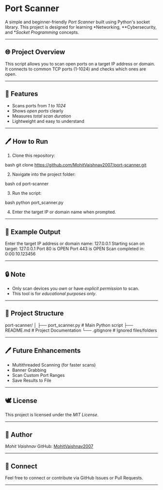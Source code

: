 # Port Scanner

A simple and beginner-friendly *Port Scanner* built using Python's socket library. This project is designed for learning *Networking, **Cybersecurity, and **Socket Programming* concepts.

---

## 🌐 Project Overview

This script allows you to scan open ports on a target IP address or domain. It connects to common TCP ports (1-1024) and checks which ones are open.

---

## 🔧 Features

* Scans ports from *1 to 1024*
* Shows *open ports* clearly
* Measures *total scan duration*
* Lightweight and easy to understand

---

## 🖊 How to Run

1. Clone this repository:

bash
git clone https://github.com/MohitVaishnav2007/port-scanner.git


2. Navigate into the project folder:

bash
cd port-scanner


3. Run the script:

bash
python port_scanner.py


4. Enter the target IP or domain name when prompted.

---

## 🔹 Example Output


Enter the target IP address or domain name: 127.0.0.1
Starting scan on target: 127.0.0.1
Port 80 is OPEN
Port 443 is OPEN
Scan completed in: 0:00:10.123456


---

## 🔒 Note

* Only scan devices you *own* or have *explicit permission* to scan.
* This tool is for *educational purposes only*.

---

## 🏡 Project Structure


port-scanner/
│
├── port_scanner.py   # Main Python script
├── README.md         # Project Documentation
└── .gitignore        # Ignored files/folders


---

## 🖊 Future Enhancements

* Multithreaded Scanning (for faster scans)
* Banner Grabbing
* Scan Custom Port Ranges
* Save Results to File

---

## 🕊 License

This project is licensed under the *MIT License*.

---

## 👤 Author

*Mohit Vaishnav*
GitHub: [MohitVaishnav2007](https://github.com/MohitVaishnav2007)

---

## 🔗 Connect

Feel free to connect or contribute via GitHub Issues or Pull Requests.

---
